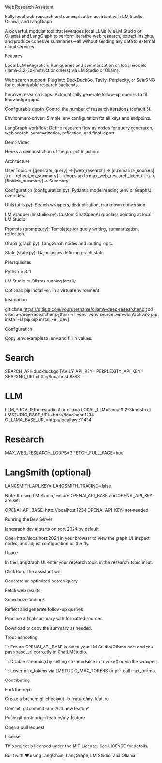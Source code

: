 Web Research Assistant

Fully local web research and summarization assistant with LM Studio, Ollama, and LangGraph

A powerful, modular tool that leverages local LLMs (via LM Studio or Ollama) and LangGraph to perform iterative web research, extract insights, and produce cohesive summaries—all without sending any data to external cloud services.

Features

Local LLM integration: Run queries and summarization on local models (llama-3.2-3b-instruct or others) via LM Studio or Ollama.

Web search support: Plug into DuckDuckGo, Tavily, Perplexity, or SearXNG for customizable research backends.

Iterative research loops: Automatically generate follow-up queries to fill knowledge gaps.

Configurable depth: Control the number of research iterations (default 3).

Environment-driven: Simple .env configuration for all keys and endpoints.

LangGraph workflow: Define research flow as nodes for query generation, web search, summarization, reflection, and final report.

Demo Video

Here's a demonstration of the project in action:

Architecture

 User Topic → [generate_query] → [web_research] → [summarize_sources]
        ↘←–[reflect_on_summary]←–(loops up to max_web_research_loops)→
                             ↘→ [finalize_summary] → Summary

Configuration (configuration.py): Pydantic model reading .env or Graph UI overrides.

Utils (utils.py): Search wrappers, deduplication, markdown conversion.

LM wrapper (lmstudio.py): Custom ChatOpenAI subclass pointing at local LM Studio.

Prompts (prompts.py): Templates for query writing, summarization, reflection.

Graph (graph.py): LangGraph nodes and routing logic.

State (state.py): Dataclasses defining graph state.

Prerequisites

Python ≥ 3.11

LM Studio or Ollama running locally

Optional: pip install -e . in a virtual environment

Installation

git clone https://github.com/yourusername/ollama-deep-researcher.git
cd ollama-deep-researcher
python -m venv .venv
source .venv/bin/activate
pip install -U pip
pip install -e .[dev]

Configuration

Copy .env.example to .env and fill in values:

# Search
SEARCH_API=duckduckgo
TAVILY_API_KEY=
PERPLEXITY_API_KEY=
SEARXNG_URL=http://localhost:8888

# LLM
LLM_PROVIDER=lmstudio   # or ollama
LOCAL_LLM=llama-3.2-3b-instruct
LMSTUDIO_BASE_URL=http://localhost:1234
OLLAMA_BASE_URL=http://localhost:11434

# Research
MAX_WEB_RESEARCH_LOOPS=3
FETCH_FULL_PAGE=true

# LangSmith (optional)
LANGSMITH_API_KEY=
LANGSMITH_TRACING=false

Note: If using LM Studio, ensure OPENAI_API_BASE and OPENAI_API_KEY are set:

OPENAI_API_BASE=http://localhost:1234
OPENAI_API_KEY=not-needed

Running the Dev Server

langgraph dev  # starts on port 2024 by default

Open http://localhost:2024 in your browser to view the graph UI, inspect nodes, and adjust configuration on the fly.

Usage

In the LangGraph UI, enter your research topic in the research_topic input.

Click Run. The assistant will:

Generate an optimized search query

Fetch web results

Summarize findings

Reflect and generate follow-up queries

Produce a final summary with formatted sources

Download or copy the summary as needed.

Troubleshooting

``: Ensure OPENAI_API_BASE is set to your LM Studio/Ollama host and you pass base_url correctly in ChatLMStudio.

``: Disable streaming by setting stream=False in .invoke() or via the wrapper.

``: Lower max_tokens via LMSTUDIO_MAX_TOKENS or per-call max_tokens.

Contributing

Fork the repo

Create a branch: git checkout -b feature/my-feature

Commit: git commit -am 'Add new feature'

Push: git push origin feature/my-feature

Open a pull request

License

This project is licensed under the MIT License. See LICENSE for details.

Built with ❤️ using LangChain, LangGraph, LM Studio, and Ollama.

